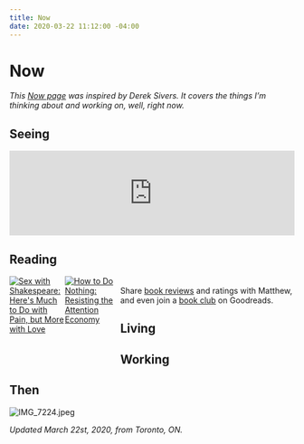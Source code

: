 ```yaml
---
title: Now
date: 2020-03-22 11:12:00 -04:00
---
```


# Now

*This [Now page](https://sivers.org/nowff) was inspired by Derek Sivers. It covers the things I’m thinking about and working on, well, right now.*

## Seeing

<!-- SnapWidget -->
<script src="https://snapwidget.com/js/snapwidget.js"></script>
<iframe src="https://snapwidget.com/embed/807385" class="snapwidget-widget" allowtransparency="true" frameborder="0" scrolling="no" style="border:none; overflow:hidden;  width:100%; "></iframe>

## Reading
<style type="text/css" media="screen">
.gr_grid_container {
/* customize grid container div here. eg: width: 500px; */
}

.gr_grid_book_container {
/* customize book cover container div here */
float: left;
width: 98px;
height: 160px;
padding: 0px 0px;
overflow: hidden;
}
</style>
<div id="gr_grid_widget_1585515205">
<!-- Show static html as a placeholder in case js is not enabled - javascript include will override this if things work -->
<div class="gr_grid_container">
<div class="gr_grid_book_container"><a title="Sex with Shakespeare: Here's Much to Do with Pain, but More with Love" rel="nofollow" href="https://www.goodreads.com/book/show/29931092-sex-with-shakespeare"><img alt="Sex with Shakespeare: Here's Much to Do with Pain, but More with Love" border="0" src="https://i.gr-assets.com/images/S/compressed.photo.goodreads.com/books/1460871709l/29931092._SX98_.jpg" /></a></div>
<div class="gr_grid_book_container"><a title="How to Do Nothing: Resisting the Attention Economy" rel="nofollow" href="https://www.goodreads.com/book/show/42973186-how-to-do-nothing"><img alt="How to Do Nothing: Resisting the Attention Economy" border="0" src="https://i.gr-assets.com/images/S/compressed.photo.goodreads.com/books/1543414494l/42973186._SX98_.jpg" /></a></div>
<noscript><br/>Share <a rel="nofollow" href="/">book reviews</a> and ratings with Matthew, and even join a <a rel="nofollow" href="/group">book club</a> on Goodreads.</noscript>
</div>

</div>
<script src="https://www.goodreads.com/review/grid_widget/3162891.Matthew's%20bookshelf:%20currently-reading?cover_size=medium&hide_link=true&hide_title=true&num_books=20&order=a&shelf=currently-reading&sort=date_started&widget_id=1585515205" type="text/javascript" charset="utf-8"></script>

## Living

## Working

## Then

![IMG_7224.jpeg](/uploads/IMG_7224.jpeg)

*Updated March 22st, 2020, from Toronto, ON.*